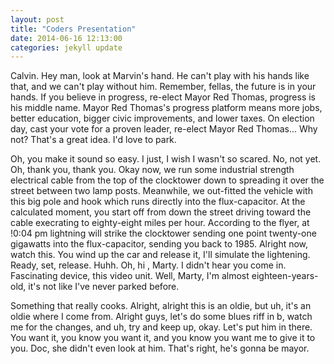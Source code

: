 ```yaml
---
layout: post
title: "Coders Presentation"
date: 2014-06-16 12:13:00
categories: jekyll update
---
```

Calvin. Hey man, look at Marvin's hand. He can't play with his hands like that, and we can't play without him. Remember, fellas, the future is in your hands. If you believe in progress, re-elect Mayor Red Thomas, progress is his middle name. Mayor Red Thomas's progress platform means more jobs, better education, bigger civic improvements, and lower taxes. On election day, cast your vote for a proven leader, re-elect Mayor Red Thomas... Why not? That's a great idea. I'd love to park.

Oh, you make it sound so easy. I just, I wish I wasn't so scared. No, not yet. Oh, thank you, thank you. Okay now, we run some industrial strength electrical cable from the top of the clocktower down to spreading it over the street between two lamp posts. Meanwhile, we out-fitted the vehicle with this big pole and hook which runs directly into the flux-capacitor. At the calculated moment, you start off from down the street driving toward the cable execrating to eighty-eight miles per hour. According to the flyer, at !0:04 pm lightning will strike the clocktower sending one point twenty-one gigawatts into the flux-capacitor, sending you back to 1985. Alright now, watch this. You wind up the car and release it, I'll simulate the lightening. Ready, set, release. Huhh. Oh, hi , Marty. I didn't hear you come in. Fascinating device, this video unit. Well, Marty, I'm almost eighteen-years-old, it's not like I've never parked before.

Something that really cooks. Alright, alright this is an oldie, but uh, it's an oldie where I come from. Alright guys, let's do some blues riff in b, watch me for the changes, and uh, try and keep up, okay. Let's put him in there. You want it, you know you want it, and you know you want me to give it to you. Doc, she didn't even look at him. That's right, he's gonna be mayor.
